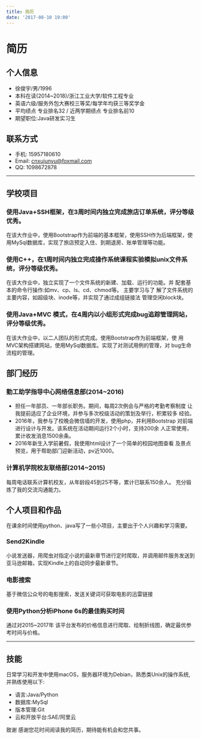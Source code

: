 ```yaml
---
title: 简历
date: '2017-08-10 19:00'
---
```


# 简历

## 个人信息

- 徐俊宇/男/1996
- 本科在读(2014~2018)/浙江工业大学/软件工程专业
- 英语六级/服务外包大赛校三等奖/每学年均获三等奖学金
- 平均绩点 专业排名32 / 近两学期绩点 专业排名前10
- 期望职位:Java研发实习生

## 联系方式

- 手机: 15957180610
- Email: cnxujunyu@foxmail.com
- QQ: 1098672878

--------------------------------------------------------------------------------

## 学校项目

### 使用Java+SSH框架，在3周时间内独立完成旅店订单系统，评分等级优秀。

在该大作业中，使用Bootstrap作为前端的基本框架，使用SSH作为后端框架，使用MySql数据库，实现了旅店预定入住、到期退房、账单管理等功能。

### 使用C++，在1周时间内独立完成操作系统课程实验模拟unix文件系统，评分等级优秀。

在该大作业中，独立实现了一个文件系统的新建、加载、运行的功能。并 配套基本的命令行操作:如mv、cp、ls、cd、chmod等。 主要学习与了 解了文件系统的主要内容，如超级块、inode等，并实现了通过成组链接法 管理空闲block块。

### 使用Java+MVC 模式，在4周内以小组形式完成bug追踪管理网站，评分等级优秀。

在该大作业中，以二人团队的形式完成。使用Bootstrap作为前端框架，使 用MVC架构搭建网站，使用MySql数据库。实现了对测试用例的管理，对 bug生命流程的管理。

## 部⻔经历

### 勤工助学指导中心网络信息部(2014~2016)

- 担任一年部员、一年部⻓职务。期间，每周2次例会与严格的考勤考察制度 让我提前适应了企业环境，并参与多次校级活动的策划及举行，积累较多 经验。
- 2016年，我参与了校晚会微信墙的开发，使用php，并利用Bootstrap 对前端进行设计与开发。该系统在活动期间运行2个小时，支持200余 人正常使用，累计收发消息1500余条。
- 2016年新生入学前暑假，我使用html设计了一个简单的校园地图查看 及景点预览，用于帮助部⻔迎新活动，pv近1000。

### 计算机学院校友联络部(2014~2015)

每周电话联系计算机校友，从年龄段45到25不等，累计已联系150余人。 充分锻炼了我的交流沟通能力。

## 个人项目和作品

在课余时间使用python、java写了一些小项目，主要出于个人兴趣和学习需要。

### Send2Kindle

小说发送器，用爬虫对指定小说的最新章节进行定时爬取，并调用邮件服务发送到亚⻢逊邮箱，实现Kindle上的自动同步最新章节。

### 电影搜索

基于微信公众号的电影搜索，发送关键词可获取电影的迅雷链接

### 使用Python分析iPhone 6s的最佳购买时间

通过对2015~2017年 该平台发布的价格信息进行爬取、绘制折线图，确定最优参考时间与价格。

--------------------------------------------------------------------------------

## 技能

日常学习和开发中使用macOS，服务器环境为Debian，熟悉类Unix的操作系统,并熟练使用以下:

- 语言:Java/Python
- 数据库:MySql
- 版本管理:Git
- 云和开放平台:SAE/阿里云

致谢 感谢您花时间阅读我的简历，期待能有机会和您共事。
